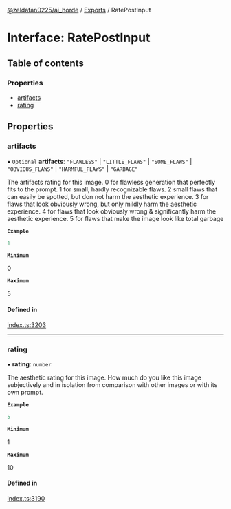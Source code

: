 [@zeldafan0225/ai_horde](../README.md) / [Exports](../modules.md) / RatePostInput

# Interface: RatePostInput

## Table of contents

### Properties

- [artifacts](RatePostInput.md#artifacts)
- [rating](RatePostInput.md#rating)

## Properties

### artifacts

• `Optional` **artifacts**: ``"FLAWLESS"`` \| ``"LITTLE_FLAWS"`` \| ``"SOME_FLAWS"`` \| ``"OBVIOUS_FLAWS"`` \| ``"HARMFUL_FLAWS"`` \| ``"GARBAGE"``

The artifacts rating for this image.
0 for flawless generation that perfectly fits to the prompt.
1 for small, hardly recognizable flaws.
2 small flaws that can easily be spotted, but don not harm the aesthetic experience.
3 for flaws that look obviously wrong, but only mildly harm the aesthetic experience.
4 for flaws that look obviously wrong & significantly harm the aesthetic experience.
5 for flaws that make the image look like total garbage

**`Example`**

```ts
1
```

**`Minimum`**

0

**`Maximum`**

5

#### Defined in

[index.ts:3203](https://github.com/ZeldaFan0225/ai_horde/blob/bd3c116/index.ts#L3203)

___

### rating

• **rating**: `number`

The aesthetic rating for this image. How much do you like this image subjectively and in isolation from comparison with other images or with its own prompt.

**`Example`**

```ts
5
```

**`Minimum`**

1

**`Maximum`**

10

#### Defined in

[index.ts:3190](https://github.com/ZeldaFan0225/ai_horde/blob/bd3c116/index.ts#L3190)
